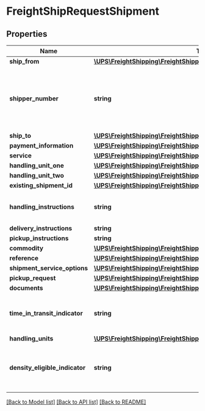 # FreightShipRequestShipment

## Properties
Name | Type | Description | Notes
------------ | ------------- | ------------- | -------------
**ship_from** | [**\UPS\FreightShipping\FreightShipping\ShipmentShipFrom**](ShipmentShipFrom.md) |  | 
**shipper_number** | **string** | Shipper�s six digit account number. Size must be six alphanumeric characters. Must be associated with the User Id specified in the Access Request XML. | 
**ship_to** | [**\UPS\FreightShipping\FreightShipping\ShipmentShipTo**](ShipmentShipTo.md) |  | 
**payment_information** | [**\UPS\FreightShipping\FreightShipping\ShipmentPaymentInformation**](ShipmentPaymentInformation.md) |  | 
**service** | [**\UPS\FreightShipping\FreightShipping\ShipmentService**](ShipmentService.md) |  | 
**handling_unit_one** | [**\UPS\FreightShipping\FreightShipping\ShipmentHandlingUnitOne**](ShipmentHandlingUnitOne.md) |  | [optional] 
**handling_unit_two** | [**\UPS\FreightShipping\FreightShipping\ShipmentHandlingUnitTwo**](ShipmentHandlingUnitTwo.md) |  | [optional] 
**existing_shipment_id** | [**\UPS\FreightShipping\FreightShipping\ShipmentExistingShipmentID**](ShipmentExistingShipmentID.md) |  | [optional] 
**handling_instructions** | **string** | General purpose instructions to the driver.   Example: Call 30 minutes before | [optional] 
**delivery_instructions** | **string** | Delivery Instructions. | [optional] 
**pickup_instructions** | **string** | Pickup Instructions. | [optional] 
**commodity** | [**\UPS\FreightShipping\FreightShipping\ShipmentCommodity[]**](ShipmentCommodity.md) |  | 
**reference** | [**\UPS\FreightShipping\FreightShipping\ShipmentReference[]**](ShipmentReference.md) |  | [optional] 
**shipment_service_options** | [**\UPS\FreightShipping\FreightShipping\ShipmentShipmentServiceOptions**](ShipmentShipmentServiceOptions.md) |  | [optional] 
**pickup_request** | [**\UPS\FreightShipping\FreightShipping\ShipmentPickupRequest**](ShipmentPickupRequest.md) |  | [optional] 
**documents** | [**\UPS\FreightShipping\FreightShipping\ShipmentDocuments**](ShipmentDocuments.md) |  | [optional] 
**time_in_transit_indicator** | **string** | Presence of the tag indicates Time in Transit information is requested and will be returned if available. | [optional] 
**handling_units** | [**\UPS\FreightShipping\FreightShipping\ShipmentHandlingUnits**](ShipmentHandlingUnits.md) |  | [optional] 
**density_eligible_indicator** | **string** | The presence of the tag DensityEligibleIndicator indicates that the density based rate is requested. | [optional] 

[[Back to Model list]](../../README.md#documentation-for-models) [[Back to API list]](../../README.md#documentation-for-api-endpoints) [[Back to README]](../../README.md)

